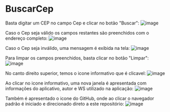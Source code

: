 # BuscarCep
Basta digitar um CEP no campo Cep e clicar no botão "Buscar":
![image](https://github.com/IAmVinicius/BuscarCep/assets/107006673/deee587f-f1b8-4052-bbe7-31ec29d69c5c)

Caso o Cep seja válido os campos restantes são preenchidos com o endereço completo:
![image](https://github.com/IAmVinicius/BuscarCep/assets/107006673/1beb3ab9-77fd-44ca-84de-5d8ffcbee20d)

Caso o Cep seja inválido, uma mensagem é exibida na tela:
![image](https://github.com/IAmVinicius/BuscarCep/assets/107006673/d537c28e-47d3-4b19-b5ef-2b7c8c60a1e5)

Para limpar os campos preenchidos, basta clicar no botão "Limpar":
![image](https://github.com/IAmVinicius/BuscarCep/assets/107006673/48bed5ec-21ce-46f1-af4d-a333257c1633)

No canto direito superior, temos o icone informativo que é clicavel:
![image](https://github.com/IAmVinicius/BuscarCep/assets/107006673/c3554af3-abda-49f5-b1c2-190d95eabcf4)

Ao clicar no icone informativo, uma nova janela é apresentada com informações do aplicativo, autor e WS utilizado na aplicação:
![image](https://github.com/IAmVinicius/BuscarCep/assets/107006673/16ea110f-ca02-4750-81cf-c4f48f9d4cbf)

Também é apresentado o icone do GitHub, onde ao clicar o navegador padrão é iniciado e direcionado direto a este repositório:
![image](https://github.com/IAmVinicius/BuscarCep/assets/107006673/66ece6ab-fbe2-4471-9bb0-97e29460640c)











